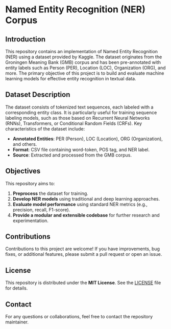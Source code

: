# Named Entity Recognition (NER) Corpus

## Introduction

This repository contains an implementation of Named Entity Recognition (NER) using a dataset provided by Kaggle. The dataset originates from the Groningen Meaning Bank (GMB) corpus and has been pre-annotated with entity labels such as Person (PER), Location (LOC), Organization (ORG), and more. The primary objective of this project is to build and evaluate machine learning models for effective entity recognition in textual data.

## Dataset Description

The dataset consists of tokenized text sequences, each labeled with a corresponding entity class. It is particularly useful for training sequence labeling models, such as those based on Recurrent Neural Networks (RNNs), Transformers, or Conditional Random Fields (CRFs). Key characteristics of the dataset include:

- **Annotated Entities**: PER (Person), LOC (Location), ORG (Organization), and others.
- **Format**: CSV file containing word-token, POS tag, and NER label.
- **Source**: Extracted and processed from the GMB corpus.

## Objectives

This repository aims to:

1. **Preprocess** the dataset for training.
2. **Develop NER models** using traditional and deep learning approaches.
3. **Evaluate model performance** using standard NER metrics (e.g., precision, recall, F1-score).
4. **Provide a modular and extensible codebase** for further research and experimentation.

## Contributions

Contributions to this project are welcome! If you have improvements, bug fixes, or additional features, please submit a pull request or open an issue.

## License

This repository is distributed under the **MIT License**. See the [LICENSE](LICENSE) file for details.

## Contact

For any questions or collaborations, feel free to contact the repository maintainer.

